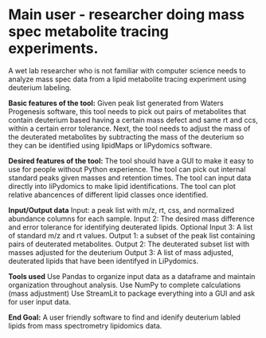 # Main user - researcher doing mass spec metabolite tracing experiments. 
A wet lab researcher who is not familiar with computer science needs to analyze mass spec data from a lipid
 metabolite tracing experiment using deuterium labeling.

**Basic features of the tool:**
Given peak list generated from Waters Progenesis software, this tool needs to pick out pairs of metabolites 
that contain deuterium based having a certain mass defect and same rt and ccs, within a certain error tolerance.
Next, the tool needs to adjust the mass of the deuterated metabolites by subtracting the mass of the deuterium
so they can be identified using lipidMaps or liPydomics software. 

**Desired features of the tool:**
The tool should have a GUI to make it easy to use for people without Python experience.
The tool can pick out internal standard peaks given masses and retention times.
The tool can input data directly into liPydomics to make lipid identifications.
The tool can plot relative abancences of different lipid classes once identified.

**Input/Output data**
Input: a peak list with m/z, rt, css, and normalized abundance columns for each sample.
Input 2: The desired mass difference and error tolerance for identifying deuterated lipids. 
Optional Input 3: A list of standard m/z and rt values.
Output 1: a subset of the peak list containing pairs of deuterated metabolites.
Output 2: The deuterated subset list with masses adjusted for the deuterium
Output 3: A list of mass adjusted, deuterated lipids that have been identifyed in LiPydomics.

**Tools used**
Use Pandas to organize input data as a dataframe and maintain organization throughout analysis.
Use NumPy to complete calculations (mass adjustment)
Use StreamLit to package everything into a GUI and ask for user input data.

**End Goal:**
A user friendly software to find and idenify deuterium labled lipids from mass spectrometry lipidomics
data.
